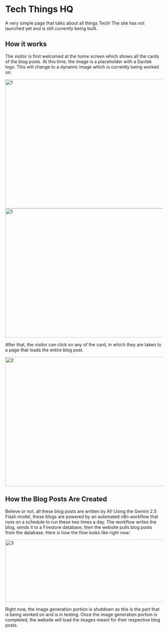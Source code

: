 # Tech Things HQ

A very simple page that talks about all things Tech! The site has not launched yet and is still currently being built.

## How it works

The visitor is first welcomed at the home screen which shows all the cards of the blog posts. At this time, the image is a placeholder with a Davtek logo. This will change to a dynamic image which is currently being worked on.


<img width="802" height="413" alt="1" src="https://github.com/user-attachments/assets/ce574229-b762-46b0-8ea9-86769b2d236c" />

<img width="802" height="413" alt="1" src="https://github.com/user-attachments/assets/924d9f1b-d252-43ce-a695-d8618b4ea2dc" />


After that, the visitor can click on any of the card, in which they are taken to a page that loads the entire blog post. 


<img width="757" height="413" alt="2" src="https://github.com/user-attachments/assets/c7b52643-c6c9-495d-b4ff-dad078925072" />


## How the Blog Posts Are Created

Believe or not, all these blog posts are written by AI! Using the Gemini 2.5 Flash model, these blogs are powered by an automated n8n workflow that runs on a schedule to run these two times a day. The workflow writes the blog, sends it to a Firestore database, then the website pulls blog posts from the database. Here is how the flow looks like right now:


<img width="596" height="200" alt="3" src="https://github.com/user-attachments/assets/ead621d0-824b-4b1d-a7ba-665eaee718f5" />


Right now, the image generation portion is shutdown as this is the part that is being worked on and is in testing. Once the image generation portion is completed, the website will load the images meant for their respective blog posts. 
